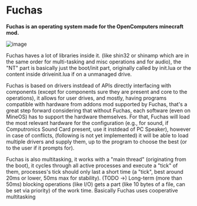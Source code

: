 # Fuchas
**Fuchas is an operating system made for the OpenComputers minecraft mod.**

![image](http://gamexmc.000webhostapp.com/misc/fuchas.png)

Fuchas haves a lot of libraries inside it. (like shin32 or shinamp which are in the same order for multi-tasking and misc operations and for audio), the "NT" part is basically just the boot/init part, originally called by init.lua or the content inside driveinit.lua if on a unmanaged drive.

Fuchas is based on drivers instdead of APIs directly interfacing with components (except for components sure they are present and core to the operations), it allows for user drives, and mostly, having programs compatible with hardware from addons mod supported by Fuchas, that's a great step forward considering that without Fuchas, each software (even on MineOS) has to support the hardware themselves. For that, Fuchas will load the most relevant hardware for the configuration (e.g., for sound, if Computronics Sound Card present, use it instdead of PC Speaker), however in case of conflicts, (following is not yet implemented) it will be able to load multiple drivers and supply them, up to the program to choose the best (or to the user if it prompts for).

Fuchas is also multitasking, it works with a "main thread" (originating from the boot), it cycles through all active processes and execute a "tick" of them, processes's tick should only last a short time (a "tick", best around 20ms or lower, 50ms max for stability). (TODO ->) Long-term (more than 50ms) blocking operations (like I/O) gets a part (like 10 bytes of a file, can be set via priority) of the work time. Basically Fuchas uses cooperative multitasking